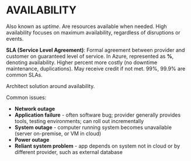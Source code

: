# AVAILABILITY

Also known as *uptime*. Are resources available when needed. High availability focuses on maximum availability, regardless of disruptions or events.

**SLA (Service Level Agreement)**: Formal agreement between provider and customer on guaranteed level of service. In Azure, represented as **%**, denoting availability. Higher percent more costly (no downtime maintenance, duplications). May receive credit if not met. 99%, 99.9% are common SLAs.

Architect solution around availability.

Common issues:

* **Network outage**
* **Application failure** - often software bug; provider generally provides tools, testing environments; can roll out incrementally
* **System outage** - computer running system becomes unavailable (server on-premise, or VM in cloud)
* **Power outage**
* **Reliant system problem** - app depends on system not in cloud or by different provider, such as external database